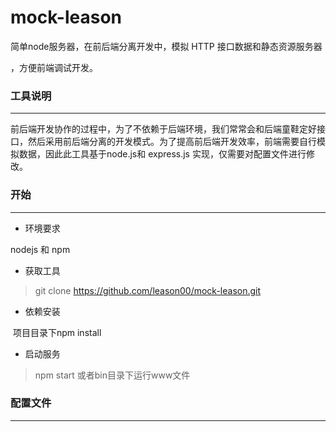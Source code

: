 # mock-leason
简单node服务器，在前后端分离开发中，模拟 HTTP 接口数据和静态资源服务器

，方便前端调试开发。

### 工具说明

-----

前后端开发协作的过程中，为了不依赖于后端环境，我们常常会和后端童鞋定好接口，然后采用前后端分离的开发模式。为了提高前后端开发效率，前端需要自行模拟数据，因此此工具基于node.js和 express.js 实现，仅需要对配置文件进行修改。

### 开始 

-----

* 环境要求

 nodejs 和 npm



* 获取工具

> git clone https://github.com/leason00/mock-leason.git



* 依赖安装

​         项目目录下npm install



* 启动服务  

> npm start 或者bin目录下运行www文件



### 配置文件

----

